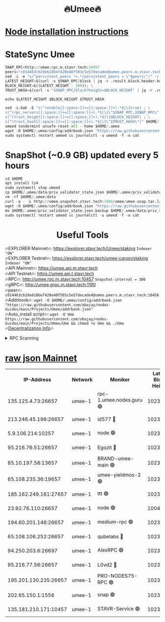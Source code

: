 <h1 align="center"> 🔥Umee🔥</h1>


[Node installation instructions](https://github.com/obajay/nodes-Guides/tree/main/Projects/Umee)
=
# StateSync Umee
```python
SNAP_RPC=http://umee.rpc.m.stavr.tech:10457
peers="c014463cb2de618bef420e40f503c5e57decade4@umee.peers.m.stavr.tech:10456"
sed -i -e "s/^persistent_peers *=.*/persistent_peers = \"$peers\"/" ~/.umee/config/config.toml
LATEST_HEIGHT=$(curl -s $SNAP_RPC/block | jq -r .result.block.header.height); \
BLOCK_HEIGHT=$((LATEST_HEIGHT - 300)); \
TRUST_HASH=$(curl -s "$SNAP_RPC/block?height=$BLOCK_HEIGHT" | jq -r .result.block_id.hash)

echo $LATEST_HEIGHT $BLOCK_HEIGHT $TRUST_HASH

sed -i.bak -E "s|^(enable[[:space:]]+=[[:space:]]+).*$|\1true| ; \
s|^(rpc_servers[[:space:]]+=[[:space:]]+).*$|\1\"$SNAP_RPC,$SNAP_RPC\"| ; \
s|^(trust_height[[:space:]]+=[[:space:]]+).*$|\1$BLOCK_HEIGHT| ; \
s|^(trust_hash[[:space:]]+=[[:space:]]+).*$|\1\"$TRUST_HASH\"|" $HOME/.umee/config/config.toml
umeed tendermint unsafe-reset-all --home $HOME/.umee
wget -O $HOME/.umee/config/addrbook.json "https://raw.githubusercontent.com/obajay/nodes-Guides/main/Projects/Umee/addrbook.json"
sudo systemctl restart umeed && journalctl -u umeed -f -o cat
```
# SnapShot (~0.9 GB) updated every 5 hours
```python
cd $HOME
apt install lz4
sudo systemctl stop umeed
cp $HOME/.umee/data/priv_validator_state.json $HOME/.umee/priv_validator_state.json.backup
rm -rf $HOME/.umee/data
curl -o - -L http://umee.snapshot.stavr.tech:1000/umee/umee-snap.tar.lz4 | lz4 -c -d - | tar -x -C $HOME/.umee --strip-components 2
wget -O $HOME/.umee/config/addrbook.json "https://raw.githubusercontent.com/obajay/nodes-Guides/main/Projects/Umee/addrbook.json"
mv $HOME/.umee/priv_validator_state.json.backup $HOME/.umee/data/priv_validator_state.json
sudo systemctl restart umeed && journalctl -u umeed -f -o cat
```
 <h1 align="center"> Useful Tools</h1>

🔥EXPLORER Mainnet🔥:      https://explorer.stavr.tech/Umee/staking             `Indexer "ON"` \
🔥EXPLORER Testnet🔥:        https://explorer.stavr.tech/umee-canon/staking      `Indexer "ON"` \
🔥API Mainnet🔥:                   https://umee.api.m.stavr.tech \
🔥API Testnet🔥:                     https://umee.api.t.stavr.tech \
🔥RPC🔥:                                   http://umee.rpc.m.stavr.tech:10457                     `Snapshot-interval = 300` \
🔥gRPC🔥:                              http://umee.grpc.m.stavr.tech:1190 \
🔥peer🔥:                     `c014463cb2de618bef420e40f503c5e57decade4@umee.peers.m.stavr.tech:10456` \
🔥Addrbook🔥:    ```wget -O $HOME/.umee/config/addrbook.json "https://raw.githubusercontent.com/obajay/nodes-Guides/main/Projects/Umee/addrbook.json"``` \
🔥Auto_install script🔥: ```wget -O Ume https://raw.githubusercontent.com/obajay/nodes-Guides/main/Projects/Umee/Ume && chmod +x Ume && ./Ume``` \
🔥[Decentralization Info](https://github.com/obajay/StateSync-snapshots/tree/main/Projects/Umee/Decentralization)🔥

<details>
<summary>RPC Scanning</summary>

<h2 align="center"> We scan nodes in real time every 4 hours. And we provide the final result of RPC endpoints.
We cannot influence the operation of these nodes in any way. </h2>


```python
If Voting Power is higher than 0 --> then the Node is a validator of the network and may be subject to attack and be a potential threat to the chain.
```
```python
We marked such validators with a red symbol
```

</details>

[raw json Mainnet](https://rpc-check.umeem.stavr.tech/umeem/rpc-umeem-result.json)
=



<table><tr><th>IP-Address</th><th>Network</th><th>Moniker</th><th>Latest Block Height</th><th>Earliest Block Height</th><th>Catching Up</th><th>Tx Index</th><th>Voting Power</th><th>Scan Time</th></tr><tr><td>135.125.4.73:26657</td><td>umee-1</td><td>rpc-1.umee.nodes.guru 🟢</td><td>10233823</td><td>5167386</td><td>False</td><td>on</td><td>0</td><td>2024-01-21T09:16:23.134885471UTC</td></tr><tr><td>213.246.45.198:26657</td><td>umee-1</td><td>id577 🔴</td><td>10233809</td><td>7100001</td><td>False</td><td>on</td><td>35102522</td><td>2024-01-21T09:14:58.948778562UTC</td></tr><tr><td>5.9.106.214:10257</td><td>umee-1</td><td>node 🟢</td><td>10233819</td><td>7942001</td><td>False</td><td>on</td><td>0</td><td>2024-01-21T09:15:55.708080166UTC</td></tr><tr><td>95.216.76.51:26657</td><td>umee-1</td><td>Egozit 🔴</td><td>10233823</td><td>8262001</td><td>False</td><td>off</td><td>38350152</td><td>2024-01-21T09:16:20.672754509UTC</td></tr><tr><td>85.10.197.58:13657</td><td>umee-1</td><td>BRAND-umee-main 🟢</td><td>10233812</td><td>8427832</td><td>False</td><td>on</td><td>0</td><td>2024-01-21T09:15:14.604727423UTC</td></tr><tr><td>65.108.235.36:19657</td><td>umee-1</td><td>umee-yieldmos-2 🟢</td><td>10233803</td><td>9575548</td><td>False</td><td>on</td><td>0</td><td>2024-01-21T09:14:21.682565607UTC</td></tr><tr><td>185.162.249.161:27657</td><td>umee-1</td><td>ttt 🟢</td><td>10233816</td><td>9733423</td><td>False</td><td>on</td><td>0</td><td>2024-01-21T09:15:44.011388761UTC</td></tr><tr><td>23.92.76.110:26657</td><td>umee-1</td><td>node 🟢</td><td>10046600</td><td>9953901</td><td>False</td><td>on</td><td>0</td><td>2024-01-21T09:17:05.685343037UTC</td></tr><tr><td>194.60.201.146:26657</td><td>umee-1</td><td>medium-rpc 🟢</td><td>10230028</td><td>9984137</td><td>False</td><td>on</td><td>0</td><td>2024-01-21T09:15:05.777442385UTC</td></tr><tr><td>65.108.106.252:26657</td><td>umee-1</td><td>qubelabs 🔴</td><td>10233812</td><td>10042989</td><td>False</td><td>on</td><td>36816320</td><td>2024-01-21T09:15:16.994535191UTC</td></tr><tr><td>94.250.203.6:26697</td><td>umee-1</td><td>AlexRPC 🟢</td><td>10233811</td><td>10132001</td><td>False</td><td>on</td><td>0</td><td>2024-01-21T09:15:12.287906535UTC</td></tr><tr><td>95.216.77.56:26657</td><td>umee-1</td><td>L0vd2 🔴</td><td>10233827</td><td>10133827</td><td>False</td><td>off</td><td>37466165</td><td>2024-01-21T09:16:44.415818338UTC</td></tr><tr><td>195.201.130.235:26657</td><td>umee-1</td><td>PRO-NODES75-RPC 🟢</td><td>10233818</td><td>10190089</td><td>False</td><td>on</td><td>0</td><td>2024-01-21T09:15:52.490302553UTC</td></tr><tr><td>202.65.150.1:1556</td><td>umee-1</td><td>snap 🟢</td><td>10233818</td><td>10221641</td><td>False</td><td>on</td><td>0</td><td>2024-01-21T09:15:53.341003445UTC</td></tr><tr><td>135.181.210.171:10457</td><td>umee-1</td><td>STAVR-Service 🟢</td><td>10233825</td><td>10231001</td><td>False</td><td>on</td><td>0</td><td>2024-01-21T09:16:33.789792157UTC</td></tr></table>
